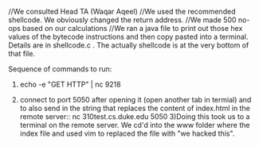 //We consulted Head TA (Waqar Aqeel)
//We used the recommended shellcode. We obviously changed the return address.
//We made 500 no-ops based on our calculations
//We ran a java file to print out those hex values of the bytecode instructions and then copy pasted into 
a terminal. Details are in shellcode.c . The actually shellcode is at the very bottom of that file.

Sequence of commands to run:

1) echo -e "GET <attack string> HTTP" | nc 9218

2) connect to port 5050 after opening it (open another tab in termial)
and to also send in the string that replaces the content of index.html in the remote server::
        nc 310test.cs.duke.edu 5050
3)Doing this took us to a terminal on the remote server.
    We cd'd into the www folder where the index file and used vim to replaced the file with "we hacked this".
    
    
    

    



